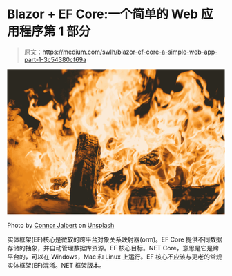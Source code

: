 # Blazor + EF Core:一个简单的 Web 应用程序第 1 部分

> 原文：<https://medium.com/swlh/blazor-ef-core-a-simple-web-app-part-1-3c54380cf69a>

![](img/ca4c85c670a02c9f3bd5396a7b4e5d8f.png)

Photo by [Connor Jalbert](https://unsplash.com/@connor_jalbert?utm_source=unsplash&utm_medium=referral&utm_content=creditCopyText) on [Unsplash](https://unsplash.com/search/photos/blaze?utm_source=unsplash&utm_medium=referral&utm_content=creditCopyText)

实体框架(EF)核心是微软的跨平台对象关系映射器(orm)。EF Core 提供不同数据存储的抽象，并自动管理数据库资源。EF 核心目标。NET Core，意思是它是跨平台的，可以在 Windows，Mac 和 Linux 上运行。EF 核心不应该与更老的常规实体框架(EF)混淆。NET 框架版本。